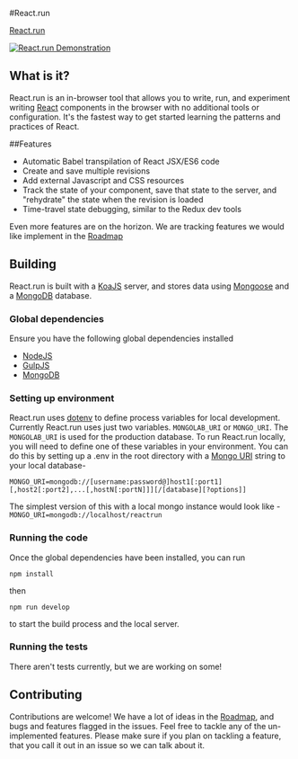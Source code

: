 #React.run

[React.run](http://www.react.run)

[![React.run Demonstration](http://img.youtube.com/vi/Mjo-LVRaL7M/0.jpg)](http://www.youtube.com/watch?v=Mjo-LVRaL7M)


## What is it?

React.run is an in-browser tool that allows you to write, run, and experiment writing
[React](https://facebook.github.io/react/) components in the browser with no additional tools or configuration. It's the fastest way to get started learning the patterns and practices of React.

##Features

* Automatic Babel transpilation of React JSX/ES6 code
* Create and save multiple revisions
* Add external Javascript and CSS resources
* Track the state of your component, save that state to the server, and "rehydrate" the state when the revision is loaded
* Time-travel state debugging, similar to the Redux dev tools

Even more features are on the horizon. We are tracking features we would like implement in the [Roadmap](https://github.com/RinconStrategies/react-run/blob/master/roadmap.md)

## Building

React.run is built with a [KoaJS](http://koajs.com/) server, and stores data using [Mongoose](http://mongoosejs.com/) 
and a [MongoDB](https://www.mongodb.org) database. 

### Global dependencies
Ensure you have the following global dependencies installed

* [NodeJS](https://nodejs.org/en/)
* [GulpJS](http://gulpjs.com/)
* [MongoDB](https://www.mongodb.org)

### Setting up environment

React.run uses [dotenv](https://www.npmjs.com/package/dotenv) to define process variables for local development. Currently React.run uses just two variables. ```MONGOLAB_URI```
or ```MONGO_URI```. The ```MONGOLAB_URI``` is used for the production database. To run React.run locally, you will need to define
one of these variables in your environment. You can do this by setting up a .env in the root directory with a
 [Mongo URI](https://docs.mongodb.org/v2.6/reference/connection-string/) string to your local database-

```
MONGO_URI=mongodb://[username:password@]host1[:port1][,host2[:port2],...[,hostN[:portN]]][/[database][?options]]
```

The simplest version of this with a local mongo instance would look like - ```MONGO_URI=mongodb://localhost/reactrun```


### Running the code
Once the global dependencies have been installed, you can run

```npm install```

then

```npm run develop``` 

to start the build process and the local server. 

### Running the tests

There aren't tests currently, but we are working on some!


## Contributing
Contributions are welcome! We have a lot of ideas in the [Roadmap](https://github.com/RinconStrategies/react-run/blob/master/roadmap.md), and bugs and features flagged in the issues. Feel 
free to tackle any of the un-implemented features. Please make sure if you plan on tackling a feature, that you 
call it out in an issue so we can talk about it.
